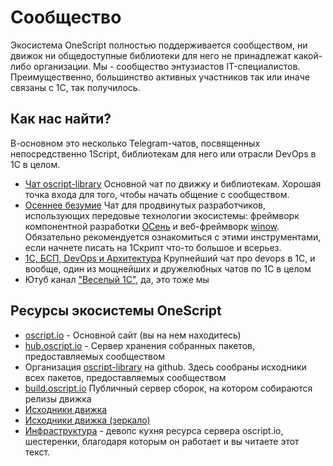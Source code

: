 # Сообщество

Экосистема OneScript полностью поддерживается сообществом, ни движок ни общедоступные библиотеки для него не принадлежат какой-либо организации. Мы - сообщество энтузиастов IT-специалистов. Преимущественно, большинство активных участников так или иначе связаны с 1С, так получилось.

## Как нас найти?

В-основном это несколько Telegram-чатов, посвященных непосредственно 1Script, библиотекам для него или отрасли DevOps в 1С в целом.

* [Чат oscript-library](https://t.me/oscript_library) Основной чат по движку и библиотекам. Хорошая точка входа для того, чтобы начать общение с сообществом.
* [Осеннее безумие](https://t.me/autumn_winow) Чат для продвинутых разработчиков, использующих передовые технологии экосистемы: фреймворк компонентной разработки [ОСень](https://autumn-library.github.io/getting-started/about-autumn) и веб-фреймворк [winow](https://autumn-library.github.io/winow/). Обязательно рекомендуется ознакомиться с этими инструментами, если начнете писать на 1Скрипт что-то большое и всерьез.
* [1С, БСП, DevOps и Архитектура](https://t.me/ssl1c) Крупнейший чат про devops в 1С, и вообще, один из мощнейших и дружелюбных чатов по 1С в целом
* Ютуб канал ["Веселый 1С"](https://www.youtube.com/@%D0%92%D0%B5%D1%81%D0%B5%D0%BB%D1%8B%D0%B91%D0%A1), да, это тоже мы

## Ресурсы экосистемы OneScript

* [oscript.io](https://oscript.io) - Основной сайт (вы на нем находитесь)
* [hub.oscript.io](https://hub.oscript.io) - Сервер хранения собранных пакетов, предоставляемых сообществом
* Организация [oscript-library](https://github.com/oscript-library) на github. Здесь сообраны исходники всех пакетов, предоставляемых сообществом
* [build.oscript.io](https://build.oscript.io) Публичный сервер сборок, на котором собираются релизы движка
* [Исходники движка](https://github.com/EvilBeaver/OneScript)
* [Исходники движка (зеркало)](https://gitflic.ru/project/evilbeaver/onescript)
* [Инфраструктура](https://github.com/EvilBeaver/oscript-infrastructure) - девопс кухня ресурса сервера oscript.io, шестеренки, благодаря которым он работает и вы читаете этот текст.